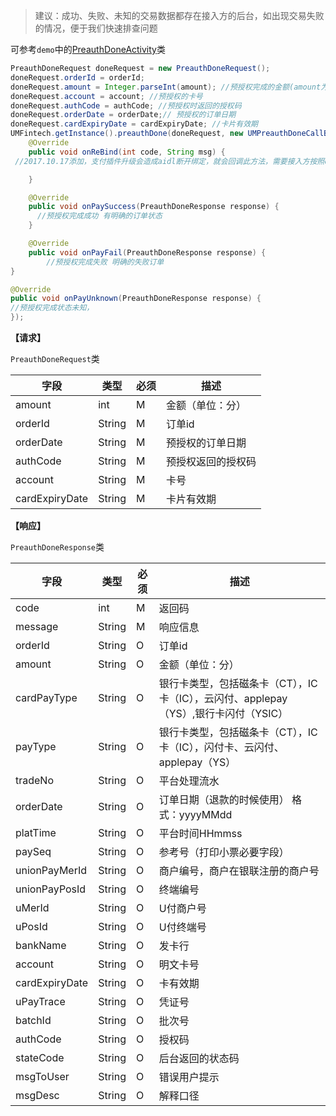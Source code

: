 > 建议：成功、失败、未知的交易数据都存在接入方的后台，如出现交易失败的情况，便于我们快速排查问题

可参考`demo`中的[PreauthDoneActivity](https://github.com/mr-yang/PayPluginDemo/blob/master/app/src/main/java/com/umpay/payplugindemo/PreauthDoneActivity.java)类


```java
PreauthDoneRequest doneRequest = new PreauthDoneRequest();
doneRequest.orderId = orderId;
doneRequest.amount = Integer.parseInt(amount); //预授权完成的金额(amount为int类型)
doneRequest.account = account; //预授权的卡号
doneRequest.authCode = authCode; //预授权时返回的授权码
doneRequest.orderDate = orderDate;// 预授权的订单日期
doneRequest.cardExpiryDate = cardExpiryDate; //卡片有效期
UMFintech.getInstance().preauthDone(doneRequest, new UMPreauthDoneCallBack() {
	@Override
    public void onReBind(int code, String msg) {
 //2017.10.17添加，支付插件升级会造成aidl断开绑定，就会回调此方法，需要接入方按照demo重新绑定即可

    }

    @Override
    public void onPaySuccess(PreauthDoneResponse response) {
      //预授权完成成功 有明确的订单状态  
    }

    @Override
    public void onPayFail(PreauthDoneResponse response) {
        //预授权完成失败 明确的失败订单
}

@Override
public void onPayUnknown(PreauthDoneResponse response) {
//预授权完成状态未知，                
});
```

**【请求】**

`PreauthDoneRequest`类

| 字段  | 类型  | 必须  | 描述  |
| ------------ | ------------ | ------------ | ------------ |
| amount  | int  | M  | 金额（单位：分）  |
| orderId  | String  | M  | 订单id  |
| orderDate  | String  | M  | 预授权的订单日期  |
| authCode  | String  | M  | 预授权返回的授权码  |
| account | String | M | 卡号 |
| cardExpiryDate | String | M | 卡片有效期 |


**【响应】**

`PreauthDoneResponse`类


| 字段  | 类型  | 必须  | 描述  |
| ------------ | ------------ | ------------ | ------------ |
| code  | int  | M  | 返回码  |
| message  | String  | M  | 响应信息  |
| orderId  | String  | O | 订单id  |
| amount  | String  | O | 金额（单位：分）  |
| cardPayType  | String  | O | 银行卡类型，包括磁条卡（CT），IC卡（IC），云闪付、applepay（YS）,银行卡闪付（YSIC）  |
| payType  | String  | O | 银行卡类型，包括磁条卡（CT），IC卡（IC），闪付卡、云闪付、applepay（YS）  |
| tradeNo  | String  | O | 平台处理流水  |
| orderDate  | String  | O | 订单日期（退款的时候使用） 格式：yyyyMMdd  |
| platTime  | String  | O | 平台时间HHmmss  |
| paySeq  | String  | O | 参考号（打印小票必要字段）  |
| unionPayMerId  | String  | O | 商户编号，商户在银联注册的商户号  |
| unionPayPosId  | String  | O | 终端编号  |
| uMerId  | String  | O | U付商户号  |
| uPosId  | String  | O | U付终端号  |
| bankName  | String  | O | 发卡行  |
| account  | String  | O | 明文卡号  |
| cardExpiryDate  | String  | O | 卡有效期  |
| uPayTrace  | String  | O | 凭证号  |
| batchId  | String  | O | 批次号  |
| authCode  | String  | O | 授权码  |
| stateCode | String | O | 后台返回的状态码 |
| msgToUser | String | O | 错误用户提示 |
| msgDesc | String | O | 解释口径 |